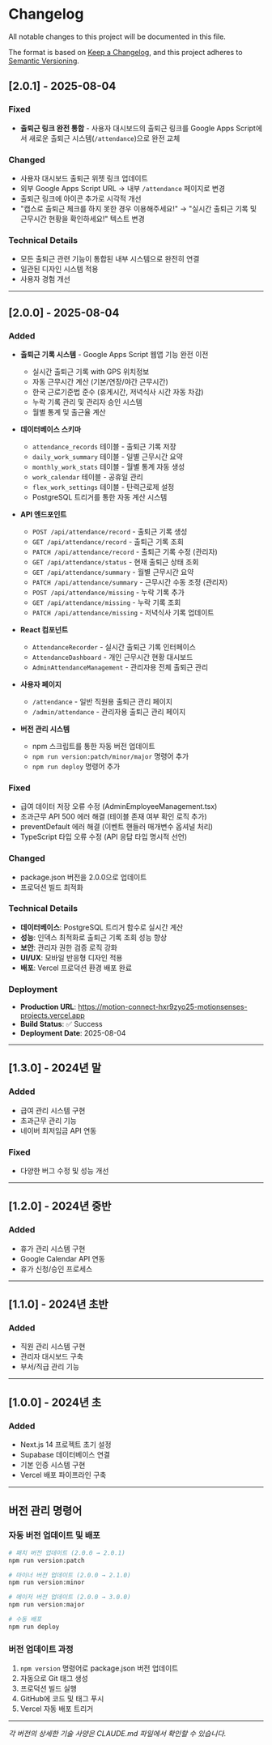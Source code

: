 # Changelog

All notable changes to this project will be documented in this file.

The format is based on [Keep a Changelog](https://keepachangelog.com/en/1.0.0/),
and this project adheres to [Semantic Versioning](https://semver.org/spec/v2.0.0.html).

## [2.0.1] - 2025-08-04

### Fixed
- **출퇴근 링크 완전 통합** - 사용자 대시보드의 출퇴근 링크를 Google Apps Script에서 새로운 출퇴근 시스템(`/attendance`)으로 완전 교체

### Changed
- 사용자 대시보드 출퇴근 위젯 링크 업데이트
- 외부 Google Apps Script URL → 내부 `/attendance` 페이지로 변경
- 출퇴근 링크에 아이콘 추가로 시각적 개선
- "캡스로 출퇴근 체크를 하지 못한 경우 이용해주세요!" → "실시간 출퇴근 기록 및 근무시간 현황을 확인하세요!" 텍스트 변경

### Technical Details
- 모든 출퇴근 관련 기능이 통합된 내부 시스템으로 완전히 연결
- 일관된 디자인 시스템 적용
- 사용자 경험 개선

---

## [2.0.0] - 2025-08-04

### Added
- **출퇴근 기록 시스템** - Google Apps Script 웹앱 기능 완전 이전
  - 실시간 출퇴근 기록 with GPS 위치정보
  - 자동 근무시간 계산 (기본/연장/야간 근무시간)
  - 한국 근로기준법 준수 (휴게시간, 저녁식사 시간 자동 차감)
  - 누락 기록 관리 및 관리자 승인 시스템
  - 월별 통계 및 출근율 계산

- **데이터베이스 스키마**
  - `attendance_records` 테이블 - 출퇴근 기록 저장
  - `daily_work_summary` 테이블 - 일별 근무시간 요약
  - `monthly_work_stats` 테이블 - 월별 통계 자동 생성
  - `work_calendar` 테이블 - 공휴일 관리
  - `flex_work_settings` 테이블 - 탄력근로제 설정
  - PostgreSQL 트리거를 통한 자동 계산 시스템

- **API 엔드포인트**
  - `POST /api/attendance/record` - 출퇴근 기록 생성
  - `GET /api/attendance/record` - 출퇴근 기록 조회
  - `PATCH /api/attendance/record` - 출퇴근 기록 수정 (관리자)
  - `GET /api/attendance/status` - 현재 출퇴근 상태 조회
  - `GET /api/attendance/summary` - 월별 근무시간 요약
  - `PATCH /api/attendance/summary` - 근무시간 수동 조정 (관리자)
  - `POST /api/attendance/missing` - 누락 기록 추가
  - `GET /api/attendance/missing` - 누락 기록 조회
  - `PATCH /api/attendance/missing` - 저녁식사 기록 업데이트

- **React 컴포넌트**
  - `AttendanceRecorder` - 실시간 출퇴근 기록 인터페이스
  - `AttendanceDashboard` - 개인 근무시간 현황 대시보드
  - `AdminAttendanceManagement` - 관리자용 전체 출퇴근 관리

- **사용자 페이지**
  - `/attendance` - 일반 직원용 출퇴근 관리 페이지
  - `/admin/attendance` - 관리자용 출퇴근 관리 페이지

- **버전 관리 시스템**
  - npm 스크립트를 통한 자동 버전 업데이트
  - `npm run version:patch/minor/major` 명령어 추가
  - `npm run deploy` 명령어 추가

### Fixed
- 급여 데이터 저장 오류 수정 (AdminEmployeeManagement.tsx)
- 초과근무 API 500 에러 해결 (테이블 존재 여부 확인 로직 추가)
- preventDefault 에러 해결 (이벤트 핸들러 매개변수 옵셔널 처리)
- TypeScript 타입 오류 수정 (API 응답 타입 명시적 선언)

### Changed
- package.json 버전을 2.0.0으로 업데이트
- 프로덕션 빌드 최적화

### Technical Details
- **데이터베이스**: PostgreSQL 트리거 함수로 실시간 계산
- **성능**: 인덱스 최적화로 출퇴근 기록 조회 성능 향상
- **보안**: 관리자 권한 검증 로직 강화
- **UI/UX**: 모바일 반응형 디자인 적용
- **배포**: Vercel 프로덕션 환경 배포 완료

### Deployment
- **Production URL**: https://motion-connect-hxr9zyo25-motionsenses-projects.vercel.app
- **Build Status**: ✅ Success
- **Deployment Date**: 2025-08-04

---

## [1.3.0] - 2024년 말

### Added
- 급여 관리 시스템 구현
- 초과근무 관리 기능
- 네이버 최저임금 API 연동

### Fixed
- 다양한 버그 수정 및 성능 개선

---

## [1.2.0] - 2024년 중반

### Added
- 휴가 관리 시스템 구현
- Google Calendar API 연동
- 휴가 신청/승인 프로세스

---

## [1.1.0] - 2024년 초반

### Added
- 직원 관리 시스템 구현
- 관리자 대시보드 구축
- 부서/직급 관리 기능

---

## [1.0.0] - 2024년 초

### Added
- Next.js 14 프로젝트 초기 설정
- Supabase 데이터베이스 연결
- 기본 인증 시스템 구현
- Vercel 배포 파이프라인 구축

---

## 버전 관리 명령어

### 자동 버전 업데이트 및 배포
```bash
# 패치 버전 업데이트 (2.0.0 → 2.0.1)
npm run version:patch

# 마이너 버전 업데이트 (2.0.0 → 2.1.0)
npm run version:minor

# 메이저 버전 업데이트 (2.0.0 → 3.0.0)
npm run version:major

# 수동 배포
npm run deploy
```

### 버전 업데이트 과정
1. `npm version` 명령어로 package.json 버전 업데이트
2. 자동으로 Git 태그 생성
3. 프로덕션 빌드 실행
4. GitHub에 코드 및 태그 푸시
5. Vercel 자동 배포 트리거

---

*각 버전의 상세한 기술 사양은 CLAUDE.md 파일에서 확인할 수 있습니다.*